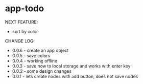 # app-todo

NEXT FEATURE:
- sort by color

CHANGE LOG:
* 0.0.6 - create an app object
* 0.0.5 - save colors
* 0.0.4 - working offline
* 0.0.3 - save now to local storage and works with enter key
* 0.0.2 - some design changes
* 0.0.1 - lets create nodes with add button, does not save nodes
